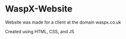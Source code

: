 # WaspX-Website

Website was made for a client at the domain waspx.co.uk

Created using HTML, CSS, and JS
